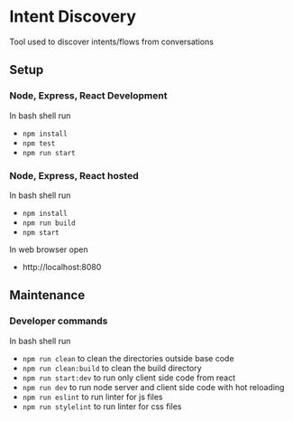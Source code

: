 # Intent Discovery
Tool used to discover intents/flows from conversations

## Setup
### Node, Express, React Development
In bash shell run
* `npm install`
* `npm test`
* `npm run start`

### Node, Express, React hosted
In bash shell run
* `npm install`
* `npm run build`
* `npm start`

In web browser open
* http://localhost:8080

## Maintenance
### Developer commands
In bash shell run
* `npm run clean` to clean the directories outside base code
* `npm run clean:build` to clean the build directory
* `npm run start:dev` to run only client side code from react
* `npm run dev` to run node server and client side code with hot reloading
* `npm run eslint` to run linter for js files
* `npm run stylelint` to run linter for css files

